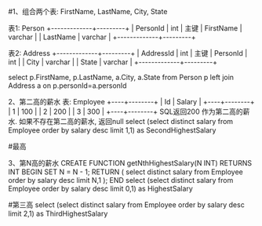 #1、组合两个表: FirstName, LastName, City, State

表1: Person
+-------------+---------+
| PersonId    | int     | 主键
| FirstName   | varchar |
| LastName    | varchar |
+-------------+---------+

表2: Address
+-------------+---------+
| AddressId   | int     | 主键
| PersonId    | int     |
| City        | varchar |
| State       | varchar |
+-------------+---------+

select p.FirstName, p.LastName, a.City, a.State
from Person p left join Address a
on p.personId=a.personId


2、第二高的薪水
表: Employee
+----+--------+
| Id | Salary |
+----+--------+
| 1  | 100    |
| 2  | 200    |
| 3  | 300    |
+----+--------+
SQL返回200 作为第二高的薪水. 如果不存在第二高的薪水, 返回null
select (select distinct salary from Employee order by salary desc limit 1,1) as SecondHighestSalary

#最高

3、第N高的薪水
CREATE FUNCTION getNthHighestSalary(N INT) RETURNS INT
BEGIN
	SET N = N - 1;
	RETURN (
	 select distinct salary from Employee order by salary desc limit N,1
	);
END
select (select distinct salary from Employee order by salary desc limit 0,1) as HighestSalary

#第三高
select (select distinct salary from Employee order by salary desc limit 2,1) as ThirdHighestSalary
